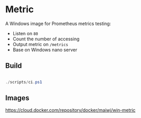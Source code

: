 # Metric

A Windows image for Prometheus metrics testing:

- Listen on `80`
- Count the number of accessing
- Output metric on `/metrics`
- Base on Windows nano server

## Build

``` powershell

./scripts/ci.ps1

```

## Images

https://cloud.docker.com/repository/docker/maiwj/win-metric
